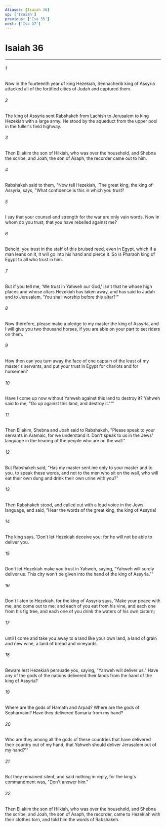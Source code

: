 ```yaml
---
Aliases: [Isaiah 36]
up: ['Isaiah']
previous: ['Isa 35']
next: ['Isa 37']
---
```

# Isaiah 36
***





###### 1 

Now in the fourteenth year of king Hezekiah, Sennacherib king of Assyria attacked all of the fortified cities of Judah and captured them. 



###### 2 

The king of Assyria sent Rabshakeh from Lachish to Jerusalem to king Hezekiah with a large army. He stood by the aqueduct from the upper pool in the fuller's field highway. 



###### 3 

Then Eliakim the son of Hilkiah, who was over the household, and Shebna the scribe, and Joah, the son of Asaph, the recorder came out to him. 



###### 4 

Rabshakeh said to them, "Now tell Hezekiah, 'The great king, the king of Assyria, says, "What confidence is this in which you trust? 



###### 5 

I say that your counsel and strength for the war are only vain words. Now in whom do you trust, that you have rebelled against me? 



###### 6 

Behold, you trust in the staff of this bruised reed, even in Egypt, which if a man leans on it, it will go into his hand and pierce it. So is Pharaoh king of Egypt to all who trust in him. 



###### 7 

But if you tell me, 'We trust in Yahweh our God,' isn't that he whose high places and whose altars Hezekiah has taken away, and has said to Judah and to Jerusalem, 'You shall worship before this altar?'" 



###### 8 

Now therefore, please make a pledge to my master the king of Assyria, and I will give you two thousand horses, if you are able on your part to set riders on them. 



###### 9 

How then can you turn away the face of one captain of the least of my master's servants, and put your trust in Egypt for chariots and for horsemen? 



###### 10 

Have I come up now without Yahweh against this land to destroy it? Yahweh said to me, "Go up against this land, and destroy it."'" 



###### 11 

Then Eliakim, Shebna and Joah said to Rabshakeh, "Please speak to your servants in Aramaic, for we understand it. Don't speak to us in the Jews' language in the hearing of the people who are on the wall." 



###### 12 

But Rabshakeh said, "Has my master sent me only to your master and to you, to speak these words, and not to the men who sit on the wall, who will eat their own dung and drink their own urine with you?" 



###### 13 

Then Rabshakeh stood, and called out with a loud voice in the Jews' language, and said, "Hear the words of the great king, the king of Assyria! 



###### 14 

The king says, 'Don't let Hezekiah deceive you; for he will not be able to deliver you. 



###### 15 

Don't let Hezekiah make you trust in Yahweh, saying, "Yahweh will surely deliver us. This city won't be given into the hand of the king of Assyria."' 



###### 16 

Don't listen to Hezekiah, for the king of Assyria says, 'Make your peace with me, and come out to me; and each of you eat from his vine, and each one from his fig tree, and each one of you drink the waters of his own cistern; 



###### 17 

until I come and take you away to a land like your own land, a land of grain and new wine, a land of bread and vineyards. 



###### 18 

Beware lest Hezekiah persuade you, saying, "Yahweh will deliver us." Have any of the gods of the nations delivered their lands from the hand of the king of Assyria? 



###### 19 

Where are the gods of Hamath and Arpad? Where are the gods of Sepharvaim? Have they delivered Samaria from my hand? 



###### 20 

Who are they among all the gods of these countries that have delivered their country out of my hand, that Yahweh should deliver Jerusalem out of my hand?'" 



###### 21 

But they remained silent, and said nothing in reply, for the king's commandment was, "Don't answer him." 



###### 22 

Then Eliakim the son of Hilkiah, who was over the household, and Shebna the scribe, and Joah, the son of Asaph, the recorder, came to Hezekiah with their clothes torn, and told him the words of Rabshakeh.

